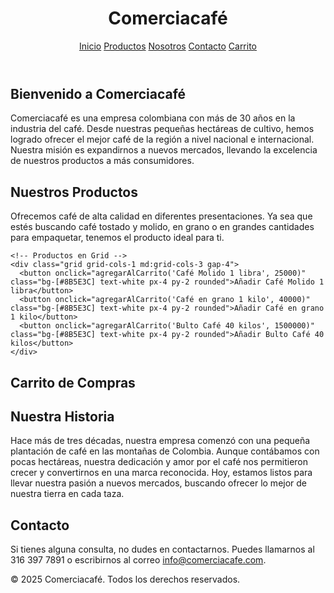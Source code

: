 <!DOCTYPE html>
<html lang="es">

<head>
  <meta charset="UTF-8">
  <meta name="viewport" content="width=device-width, initial-scale=1.0">
  <title>Comerciacafé</title>
  <script src="https://cdn.tailwindcss.com"></script>
  <script>
    let carrito = [];

    function agregarAlCarrito(nombre, precio) {
      const producto = { nombre, precio };
      carrito.push(producto);
      actualizarCarrito();
    }

    function actualizarCarrito() {
      const lista = document.getElementById("lista-carrito");
      lista.innerHTML = "";
      let total = 0;
      carrito.forEach((producto, index) => {
        total += producto.precio;
        const item = document.createElement("li");
        item.className = "mb-2";
        item.textContent = `${producto.nombre} - $${producto.precio.toFixed(2)}`;
        lista.appendChild(item);
      });
      document.getElementById("total-carrito").textContent = `Total: $${total.toFixed(2)}`;
    }
  </script>
</head>

<body class="bg-white text-gray-800">
  <!-- Navegación -->
  <header class="bg-[#5C4033] p-4 text-white flex justify-between items-center">
    <h1 class="text-2xl font-bold">Comerciacafé</h1>
    <nav class="space-x-4">
      <a href="inicio.html" class="hover:underline">Inicio</a>
      <a href="productos.html" class="hover:underline">Productos</a>
      <a href="nosotros.html" class="hover:underline">Nosotros</a>
      <a href="contacto.html" class="hover:underline">Contacto</a>
      <a href="carrito.html" class="hover:underline font-bold">Carrito</a>
    </nav>
  </header>

  <!-- Sección de Inicio -->
  <section class="p-8 text-center">
    <h2 class="text-3xl font-bold mb-4">Bienvenido a Comerciacafé</h2>
    <p class="text-lg">Comerciacafé es una empresa colombiana con más de 30 años en la industria del café. Desde nuestras pequeñas hectáreas de cultivo, hemos logrado ofrecer el mejor café de la región a nivel nacional e internacional. Nuestra misión es expandirnos a nuevos mercados, llevando la excelencia de nuestros productos a más consumidores.</p>
  </section>

  <!-- Productos -->
  <section class="p-8">
    <h2 class="text-2xl font-bold mb-4">Nuestros Productos</h2>
    <p class="text-lg mb-6">Ofrecemos café de alta calidad en diferentes presentaciones. Ya sea que estés buscando café tostado y molido, en grano o en grandes cantidades para empaquetar, tenemos el producto ideal para ti.</p>
    
    <!-- Productos en Grid -->
    <div class="grid grid-cols-1 md:grid-cols-3 gap-4">
      <button onclick="agregarAlCarrito('Café Molido 1 libra', 25000)" class="bg-[#8B5E3C] text-white px-4 py-2 rounded">Añadir Café Molido 1 libra</button>
      <button onclick="agregarAlCarrito('Café en grano 1 kilo', 40000)" class="bg-[#8B5E3C] text-white px-4 py-2 rounded">Añadir Café en grano 1 kilo</button>
      <button onclick="agregarAlCarrito('Bulto Café 40 kilos', 1500000)" class="bg-[#8B5E3C] text-white px-4 py-2 rounded">Añadir Bulto Café 40 kilos</button>
    </div>
  </section>

  <!-- Carrito -->
  <section class="p-8">
    <h2 class="text-2xl font-bold mb-4">Carrito de Compras</h2>
    <ul id="lista-carrito" class="mb-4"></ul>
    <p id="total-carrito" class="font-semibold"></p>
  </section>

  <!-- Sección Nosotros -->
  <section class="p-8 bg-gray-100">
    <h2 class="text-2xl font-bold mb-4">Nuestra Historia</h2>
    <p class="text-lg">Hace más de tres décadas, nuestra empresa comenzó con una pequeña plantación de café en las montañas de Colombia. Aunque contábamos con pocas hectáreas, nuestra dedicación y amor por el café nos permitieron crecer y convertirnos en una marca reconocida. Hoy, estamos listos para llevar nuestra pasión a nuevos mercados, buscando ofrecer lo mejor de nuestra tierra en cada taza.</p>
  </section>

  <!-- Sección de Contacto -->
  <section class="p-8">
    <h2 class="text-2xl font-bold mb-4">Contacto</h2>
    <p class="text-lg">Si tienes alguna consulta, no dudes en contactarnos. Puedes llamarnos al 316 397 7891 o escribirnos al correo <a href="mailto:info@comerciacafe.com" class="text-[#5C4033]">info@comerciacafe.com</a>.</p>
  </section>

  <!-- Footer -->
  <footer class="bg-gray-100 text-center p-4 mt-8">
    <p>&copy; 2025 Comerciacafé. Todos los derechos reservados.</p>
  </footer>

</body>

</html>
